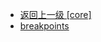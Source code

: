 - [返回上一级 [core]](page/web前端/工具库/Swiper/swiper-8.4.7/swiper/core/)
- [breakpoints](page/web前端/工具库/Swiper/swiper-8.4.7/swiper/core/breakpoints/)
